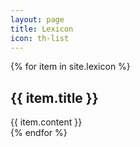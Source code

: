 ```yaml
---
layout: page
title: Lexicon
icon: th-list
---
```


{% for item in site.lexicon %}
  <div class="lexicon">
    <h2>{{ item.title }}</h2>
    {{ item.content }}
  </div>
{% endfor %}
